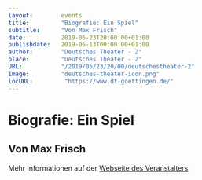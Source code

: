 ```yaml
---
layout:        events
title:         "Biografie: Ein Spiel"
subtitle:      "Von Max Frisch"
date:          2019-05-23T20:00:00+01:00
publishdate:   2019-05-13T00:00:00+01:00
author:        "Deutsches Theater - 2"
place:         "Deutsches Theater - 2"
URL:           "/2019/05/23/20/00/deutschestheater-2"
image:         "deutsches-theater-icon.png"
locURL:         "https://www.dt-goettingen.de/"
---
```


Biografie: Ein Spiel
===========

Von Max Frisch
-----------



Mehr Informationen auf der [Webseite des Veranstalters](https://www.dt-goettingen.de/stueck/biografie-ein-spiel/)
